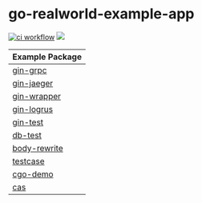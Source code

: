 # go-realworld-example-app

[![ci workflow](https://github.com/wusphinx/go-realworld-example-app/actions/workflows/ci.yml/badge.svg)](https://github.com/wusphinx/go-realworld-example-app/actions/workflows/ci.yml)
<a title="Require Go Version" target="_blank" href="https://github.com/wusphinx/go-realworld-example-app"><img src="https://img.shields.io/badge/go-%3E%3D1.16-30dff3?style=flat-square&logo=go" /></a>

| Example Package               | 
| -------------------------------       | 
| [gin-grpc](/example/gin-grpc)         | 
| [gin-jaeger](/example/gin-jaeger)     | 
| [gin-wrapper](/example/gin-wrapper)   | 
| [gin-logrus](/example/gin-logrus)   | 
| [gin-test](/example/gin-test)   | 
| [db-test](/example/db-test)   | 
| [body-rewrite](/example/body-rewrite)   | 
| [testcase](/example/testcase)   | 
| [cgo-demo](/example/cgo-demo)   | 
| [cas](/example/cas)   | 
